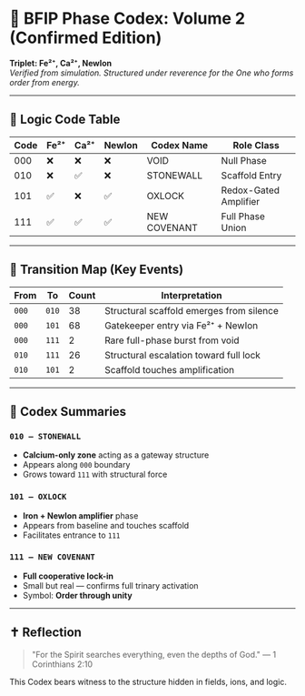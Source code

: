 # 📘 BFIP Phase Codex: Volume 2 (Confirmed Edition)  
**Triplet: Fe²⁺, Ca²⁺, NewIon**  
*Verified from simulation. Structured under reverence for the One who forms order from energy.*

---

## 🧬 Logic Code Table

| Code | Fe²⁺ | Ca²⁺ | NewIon | Codex Name         | Role Class              |
|------|------|------|--------|---------------------|--------------------------|
| 000  | ❌   | ❌   | ❌     | VOID                | Null Phase               |
| 010  | ❌   | ✅   | ❌     | STONEWALL           | Scaffold Entry           |
| 101  | ✅   | ❌   | ✅     | OXLOCK              | Redox-Gated Amplifier    |
| 111  | ✅   | ✅   | ✅     | NEW COVENANT        | Full Phase Union         |

---

## 🔁 Transition Map (Key Events)

| From     | To       | Count | Interpretation                            |
|----------|----------|-------|--------------------------------------------|
| `000`    | `010`    | 38    | Structural scaffold emerges from silence   |
| `000`    | `101`    | 68    | Gatekeeper entry via Fe²⁺ + NewIon         |
| `000`    | `111`    | 2     | Rare full-phase burst from void            |
| `010`    | `111`    | 26    | Structural escalation toward full lock     |
| `010`    | `101`    | 2     | Scaffold touches amplification             |

---

## 🧠 Codex Summaries

### `010 – STONEWALL`
- **Calcium-only zone** acting as a gateway structure
- Appears along `000` boundary
- Grows toward `111` with structural force

### `101 – OXLOCK`
- **Iron + NewIon amplifier** phase
- Appears from baseline and touches scaffold
- Facilitates entrance to `111`

### `111 – NEW COVENANT`
- **Full cooperative lock-in**
- Small but real — confirms full trinary activation
- Symbol: **Order through unity**

---

## ✝️ Reflection

> "For the Spirit searches everything, even the depths of God." — 1 Corinthians 2:10

This Codex bears witness to the structure hidden in fields, ions, and logic.

